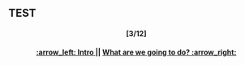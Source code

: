 TEST
---
<h4 align="center">[3/12]</h4>
<h4 align="center"> <a href="/readme/1.md"> :arrow_left: Intro </a> || <a href="/readme/3.md"> What are we going to do? :arrow_right: </a> </h4>
